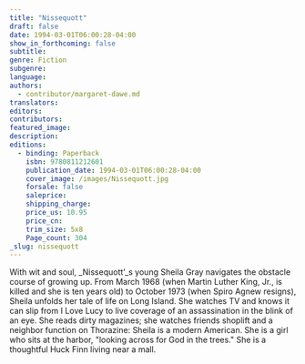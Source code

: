 ```yaml
---
title: "Nissequott"
draft: false
date: 1994-03-01T06:00:28-04:00
show_in_forthcoming: false
subtitle:
genre: Fiction
subgenre:
language:
authors:
  - contributor/margaret-dawe.md
translators:
editors:
contributors:
featured_image:
description:
editions:
  - binding: Paperback
    isbn: 9780811212601
    publication_date: 1994-03-01T06:00:28-04:00
    cover_image: /images/Nissequott.jpg
    forsale: false
    saleprice:
    shipping_charge:
    price_us: 10.95
    price_cn:
    trim_size: 5x8
    Page_count: 304
_slug: nissequott
---
```


With wit and soul, _Nissequott’_s young Sheila Gray navigates the obstacle course of growing up. From March 1968 (when Martin Luther King, Jr., is killed and she is ten years old) to October 1973 (when Spiro Agnew resigns), Sheila unfolds her tale of life on Long Island. She watches TV and knows it can slip from I Love Lucy to live coverage of an assassination in the blink of an eye. She reads dirty magazines; she watches friends shoplift and a neighbor function on Thorazine: Sheila is a modern American. She is a girl who sits at the harbor, "looking across for God in the trees." She is a thoughtful Huck Finn living near a mall.

